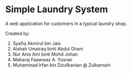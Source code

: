 # Simple Laundry System

A web application for customers in a typical laundry shop.

Created by:

1. Syafiq Akmirul bin Jais
2. Aishah Umairaq binti Abdul Ghani
3. Nur Anis Aini binti Mohd Johan
4. Maharaj Faawwaz A. Yusran
5. Muhammad Irfan bin Dzullkanian @ Zulkarnain